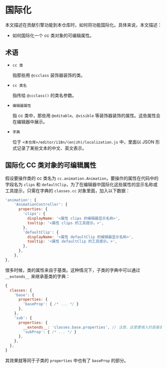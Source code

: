 # 国际化

本文描述在贡献引擎功能到本仓库时，如何将功能国际化。具体来说，本文描述：

- 如何国际化一个 cc 类对象的可编辑属性。

## 术语

- `cc 类`

  指那些用 `@ccclass` 装饰器装饰的类。
  
- `cc 类名`

  指传给 `@ccclass()` 的类名参数。
  
- `编辑器属性`

  指 cc 类中，那些用 `@editable`、`@visible` 等装饰器装饰的属性。这些属性会在编辑器中展示。
  
- `字典`

  位于 `<本仓库>/editor/i18n/(en|zh)/localization.js` 中，里面以 JSON 形式记录了某些文本的中文、英文表示。

## 国际化 CC 类对象的可编辑属性

假设要操作类的 cc 类名为 `cc.animation.Animation`，要操作的属性在代码中的字段名为 `clips` 和 `defaultClip`，为了在编辑器中国际化这些属性的显示名称或工具提示，只需在字典的 `classes.cc` 对象里面，加入以下数据：

```js
'animation': {
    'AnimationController': {
      properties: {
        'clips': {
          displayName: '<属性 clips 的编辑器显示名称>',
          tooltip: '<属性 clips 的工具提示。>',
        },
        'defaultClip': {
          displayName: '<属性 defaultClip 的编辑器显示名称>',
          tooltip: '<属性 defaultClip 的工具提示。>',
        },
      },
    },
},
```

很多时候，类的属性来自于基类。这种情况下，子类的字典中可以通过 `__extends__` 来继承基类的字典：

```js
{
  classes: {
    'base': {
      properties: {
        'baseProp': { /* ... */ }
      },
    },
    'sub': {
      properties: {
        __extends__: 'classes.base.properties', // 注意，这里要填入的是基类字典的 `properties` 属性的完整路径。
        'subProp': { /* ... */ }
      },
    },
  },
}
```

其效果就等同于子类的 `properties` 中也有了 `baseProp` 的部分。
